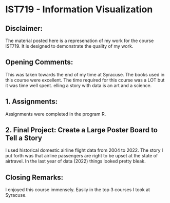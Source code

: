 # IST719 - Information Visualization

## Disclaimer:
The material posted here is a represenation of my work for the course IST719.
It is designed to demonstrate the quality of my work.

## Opening Comments:
This was taken towards the end of my time at Syracuse.  The books used in this course were excellent.  The time required for this course was a LOT but it was time well spent.  elling a story with data is an art and a science.

## 1. Assignments:
Assignments were completed in the program R.  

## 2. Final Project:   Create a Large Poster Board to Tell a Story
I used historical domestic airline flight data from 2004 to 2022.  The story I put forth was that airline passengers are right to be upset at the state of airtravel.  In the last year of data (2022) things looked pretty bleak.

## Closing Remarks:
I enjoyed this course immensely.  Easily in the top 3 courses I took at Syracuse.

